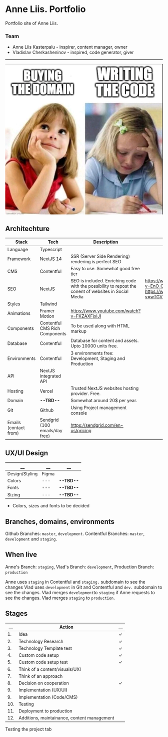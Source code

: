 # Anne Liis. Portfolio

Portfolio site of Anne Liis.

### Team

- Anne Liis Kasterpalu - inspirer, content manager, owner
- Vladislav Cherkasheninov - inspired, code generator, giver

---

![Image](/assets/images/IMAGE%202024-01-13%2010:37:28.jpg)

## Architechture

| Stack                 | Tech                               | Description                                                                                           | Link                                                                                          |
| --------------------- | ---------------------------------- | ----------------------------------------------------------------------------------------------------- | --------------------------------------------------------------------------------------------- |
| Language              | Typescript                         |
| Framework             | NextJS 14                          | SSR (Server Side Rendering) rendering is perfect SEO                                                  |
| CMS                   | Contentful                         | Easy to use. Somewhat good free tier                                                                  |
| SEO                   | NextJS                             | SEO is included. Enriching code with the possibility to repost the conent of websites in Social Media | https://www.youtube.com/watch?v=EnO_C9pvZF0&t=17s https://www.youtube.com/watch?v=wTGVHLyV09M |
| Styles                | Tailwind                           |
| Animations            | Framer Motion                      | https://www.youtube.com/watch?v=FKZAXFjxlJI                                                           |
| Components            | Contentful CMS Rich Components     | To be used along with HTML markup                                                                     |
| Database              | Contentful                         | Database for content and assets. Upto 10000 units free.                                               |
| Environments          | Contentful                         | 3 environments free: Development, Staging and Production                                              |
| API                   | NextJS integrated API              |
| Hosting               | Vercel                             | Trusted NextJS websites hosting provider. Free.                                                       |
| Domain                | **--TBD--**                        | Somewhat around 20$ per year.                                                                         |
| Git                   | Github                             | Using Project management console                                                                      |
| Emails (contact from) | Sendgrid (100 emails/day free) | https://sendgrid.com/en-us/pricing                                                                    |

## UX/UI Design

| \_\_           | \_\_  | \_\_        |
| -------------- | ----- | ----------- |
| Design/Styling | Figma |             |
| Colors         | ---   | **--TBD--** |
| Fonts          | ---   | **--TBD--** |
| Sizing         | ---   | **--TBD--** |

- Colors, sizes and fonts to be decided

## Branches, domains, environments

Github Branches: `master`, `development`.
Contentful Branches: `master`, `development` and `staging`.

## When live

Anne's Branch: `staging`,
Vlad's Branch: `development`,
Production Branch: `production`

Anne uses `staging` in Contentful and `staging.` subdomain to see the changes
Vlad uses `development` in Git and Contentful and `dev.` subdomain to see the changes.
Vlad merges `development`to `staging` if Anne requests to see the changes. Vlad merges `staging` to `production`.

## Stages

| \_\_ | Action                                      | \_\_ |
| ---- | ------------------------------------------- | ---- |
| 1.   | Idea                                        | ✓    |
| 2.   | Technology Research                         | ✓    |
| 3.   | Technology Template test                    | ✓    |
| 4.   | Custom code setup                           | ✓    |
| 5.   | Custom code setup test                      | ✓    |
| 6.   | Think of a content/visuals/UXI              |      |
| 7.   | Think of an approach                        |      |
| 8.   | Decision on cooperation                     | ✓    |
| 9.   | Implementation (UX/UI)                      |      |
| 9.   | Implementation (Code/CMS)                   |      |
| 10.  | Testing                                     |      |
| 11.  | Deployment to production                    |      |
| 12.  | Additions, maintainance, content management |      |

Testing the project tab
